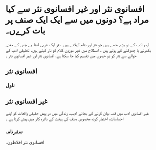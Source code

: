 # افسانوی نثر اور  غیر افسانوی نثر سے کیا مراد ہے؟ دونوں میں سے ایک ایک صنف پر بات کرےں۔
اردو ادب کے دو بڑے حصے ہیں جو نثر اور نظم کہلاتے ہیں۔ نثر ایک عربی لفظ ہے جس کے معنی بکھرنے  یا چھڑکنے کے ہوتے ہیں ۔ اصطلاح میں غیر موزوں کلام  کو نثر کہتے ہیں۔ تخلیقی ادب کے حوالے سے نثر کو دو حصوں میں تقسیم کیا جا سکتا ہے، افسانوی نثر اور غیر افسانوی نثر ۔ 

## افسانوی  نثر


###  ناول

## غیر افسانوی نثر
 غیر افسانوی ادب میں قصہ بیان کرنے کے بجائے ادیب، زندگی میں در پیش حقیقی واقعات کو اپنے احساسات، اختیار کردہ مخصوص صنف کی ہیئت کے دائرہ کار میں پیش کرتا ہے ۔

### سفرنامہ
افسانوی نثر افلاطون۔
